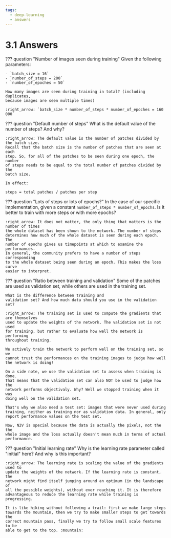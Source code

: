 ```yaml
---
tags:
  - deep-learning
  - answers
---
```


# 3.1 Answers

??? question "Number of images seen during training"
    Given the following parameters:

    - `batch_size = 16`
    - `number_of_steps = 200`
    - `number_of_epoches = 50`

    How many images are seen during training in total? (including duplicates,
    because images are seen multiple times)

    :right_arrow: `batch_size * number_of_steps * number_of_epoches = 160 000`

??? question "Default number of steps"
    What is the default value of the number of steps? And why?

    :right_arrow: The default value is the number of patches divided by the batch size.
    Recall that the batch size is the number of patches that are seen at each
    step. So, for all of the patches to be seen during one epoch, the number
    of steps needs to be equal to the total number of patches divided by the
    batch size.

    In effect:

    steps = total patches / patches per step

??? question "Lots of steps or lots of epochs?"
    In the case of our specific implementation, given a constant
    `number_of_steps * number_of_epochs`.  Is it better
    to train with more steps or with more epochs?

    :right_arrow: It does not matter, the only thing that matters is the number of times
    the whole dataset has been shown to the network. The number of steps
    determines how much of the whole dataset is seen during each epoch. The
    number of epochs gives us timepoints at which to examine the performances.
    In general, the community prefers to have a number of steps corresponding
    to the whole dataset being seen during an epoch. This makes the loss curve
    easier to interpret.

??? question "Ratio between training and validation"
    Some of the patches are used as validation set, while others are used
    in the training set.

    What is the difference between training and
    validation set? And how much data should you use in the validation set?

    :right_arrow: The training set is used to compute the gradients that are themselves
    used to update the weights of the network. The validation set is not used
    for training, but rather to evaluate how well the network is performing
    throughout training.

    We actively train the network to perform well on the training set, so we
    cannot trust the performances on the training images to judge how well
    the network is doing!

    On a side note, we use the validation set to assess when training is done.
    That means that the validation set can also NOT be used to judge how the
    network performs objectivaly. Why? Well we stopped training when it was
    doing well on the validation set.

    That's why we also need a test set: images that were never used during
    training, neither as training nor as validation data. In general, only
    report performance values on the test set.

    Now, N2V is special because the data is actually the pixels, not the the
    whole image and the loss actually doesn't mean much in terms of actual
    performance.

??? question "Initial learning rate"
    Why is the learning rate parameter called "initial" here? And why is this
    important?

    :right_arrow: The learning rate is scaling the value of the gradients used to
    update the weights of the network. If the learning rate is constant, the
    network might find itself jumping around an optimum (in the landscape of
    all the possible weights), without ever reaching it. It is therefore
    advantageous to reduce the learning rate while training is progressing.

    It is like hiking without following a trail: first we make large steps
    towards the mountain, then we try to make smaller steps to get towards the
    correct mountain pass, finally we try to follow small scale features to be
    able to get to the top. :mountain:
